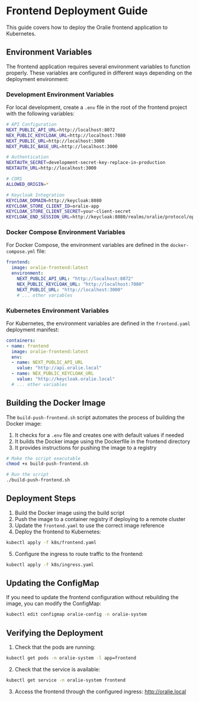 # Frontend Deployment Guide

This guide covers how to deploy the Oralie frontend application to Kubernetes.

## Environment Variables

The frontend application requires several environment variables to function properly. These variables are configured in different ways depending on the deployment environment:

### Development Environment Variables

For local development, create a `.env` file in the root of the frontend project with the following variables:

```bash
# API Configuration
NEXT_PUBLIC_API_URL=http://localhost:8072
NEX_PUBLIC_KEYCLOAK_URL=http://localhost:7080
NEXT_PUBLIC_URL=http://localhost:3000
NEXT_PUBLIC_BASE_URL=http://localhost:3000

# Authentication
NEXTAUTH_SECRET=development-secret-key-replace-in-production
NEXTAUTH_URL=http://localhost:3000

# CORS
ALLOWED_ORIGIN=*

# Keycloak Integration
KEYCLOAK_DOMAIN=http://keycloak:8080
KEYCLOAK_STORE_CLIENT_ID=oralie-app
KEYCLOAK_STORE_CLIENT_SECRET=your-client-secret
KEYCLOAK_END_SESSION_URL=http://keycloak:8080/realms/oralie/protocol/openid-connect/logout
```

### Docker Compose Environment Variables

For Docker Compose, the environment variables are defined in the `docker-compose.yml` file:

```yaml
frontend:
  image: oralie-frontend:latest
  environment:
    NEXT_PUBLIC_API_URL: "http://localhost:8072"
    NEX_PUBLIC_KEYCLOAK_URL: "http://localhost:7080"
    NEXT_PUBLIC_URL: "http://localhost:3000"
    # ... other variables
```

### Kubernetes Environment Variables

For Kubernetes, the environment variables are defined in the `frontend.yaml` deployment manifest:

```yaml
containers:
- name: frontend
  image: oralie-frontend:latest
  env:
  - name: NEXT_PUBLIC_API_URL
    value: "http://api.oralie.local"
  - name: NEX_PUBLIC_KEYCLOAK_URL
    value: "http://keycloak.oralie.local"
  # ... other variables
```

## Building the Docker Image

The `build-push-frontend.sh` script automates the process of building the Docker image:

1. It checks for a `.env` file and creates one with default values if needed
2. It builds the Docker image using the Dockerfile in the frontend directory
3. It provides instructions for pushing the image to a registry

```bash
# Make the script executable
chmod +x build-push-frontend.sh

# Run the script
./build-push-frontend.sh
```

## Deployment Steps

1. Build the Docker image using the build script
2. Push the image to a container registry if deploying to a remote cluster
3. Update the `frontend.yaml` to use the correct image reference
4. Deploy the frontend to Kubernetes:

```bash
kubectl apply -f k8s/frontend.yaml
```

5. Configure the ingress to route traffic to the frontend:

```bash
kubectl apply -f k8s/ingress.yaml
```

## Updating the ConfigMap

If you need to update the frontend configuration without rebuilding the image, you can modify the ConfigMap:

```bash
kubectl edit configmap oralie-config -n oralie-system
```

## Verifying the Deployment

1. Check that the pods are running:

```bash
kubectl get pods -n oralie-system -l app=frontend
```

2. Check that the service is available:

```bash
kubectl get service -n oralie-system frontend
```

3. Access the frontend through the configured ingress: http://oralie.local 